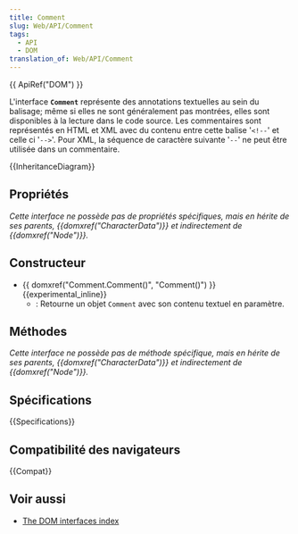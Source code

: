 ```yaml
---
title: Comment
slug: Web/API/Comment
tags:
  - API
  - DOM
translation_of: Web/API/Comment
---
```

{{ ApiRef("DOM") }}

L'interface **`Comment`** représente des annotations textuelles au sein du balisage; même si elles ne sont généralement pas montrées, elles sont disponibles à la lecture dans le code source. Les commentaires sont représentés en HTML et XML avec du contenu entre cette balise '`<!--`' et celle ci '`-->`'. Pour XML, la séquence de caractère suivante '`--`' ne peut être utilisée dans un commentaire.

{{InheritanceDiagram}}

## Propriétés

_Cette interface ne possède pas de propriétés spécifiques, mais en hérite de ses parents, {{domxref("CharacterData")}} et indirectement de {{domxref("Node")}}._

## Constructeur

- {{ domxref("Comment.Comment()", "Comment()") }} {{experimental_inline}}
  - : Retourne un objet `Comment` avec son contenu textuel en paramètre.

## Méthodes

_Cette interface ne possède pas de méthode spécifique, mais en hérite de ses parents, {{domxref("CharacterData")}} et indirectement de {{domxref("Node")}}._

## Spécifications

{{Specifications}}

## Compatibilité des navigateurs

{{Compat}}

## Voir aussi

- [The DOM interfaces index](/fr/docs/DOM/DOM_Reference)
